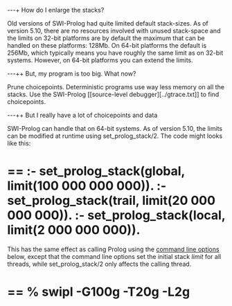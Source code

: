 ---+ How do I enlarge the stacks?

Old versions of SWI-Prolog had quite limited default stack-sizes. As of
version 5.10, there are no resources involved with unused stack-space
and the limits on 32-bit platforms are by default the maximum that can
be handled on these platforms: 128Mb. On 64-bit platforms the default is
256Mb, which typically means you have roughly the same limit as on
32-bit systems. However, on 64-bit platforms you can extend the limits.

---++ But, my program is too big. What now?

Prune choicepoints. Deterministic programs use way less memory on all
the stacks. Use the SWI-Prolog [[source-level debugger][../gtrace.txt]]
to find choicepoints.

---++ But I really have a lot of choicepoints and data

SWI-Prolog can handle that on 64-bit systems. As of version 5.10, the
limits can be modified at runtime using set_prolog_stack/2. The code
might looks like this:

  ==
  :- set_prolog_stack(global, limit(100 000 000 000)).
  :- set_prolog_stack(trail,  limit(20 000 000 000)).
  :- set_prolog_stack(local,  limit(2 000 000 000)).
  ==

This has the same effect as calling Prolog using the [command line
options](http://www.swi-prolog.org/pldoc/man?section=stacksizes)
below, except that the command line options set the initial stack
_limit_ for all threads, while set_prolog_stack/2 only affects the
calling thread.

  ==
  % swipl -G100g -T20g -L2g
  ==
